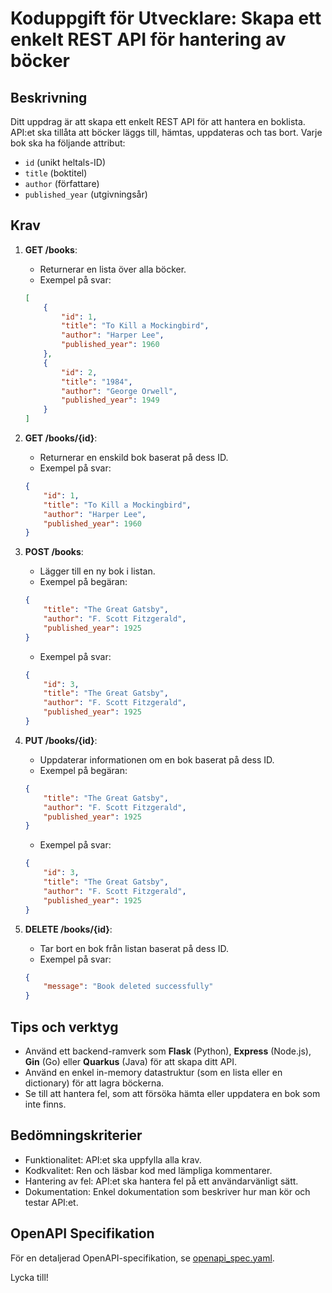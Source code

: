 
# Koduppgift för Utvecklare: Skapa ett enkelt REST API för hantering av böcker

## Beskrivning

Ditt uppdrag är att skapa ett enkelt REST API för att hantera en boklista. API:et ska tillåta att böcker läggs till, hämtas, uppdateras och tas bort. Varje bok ska ha följande attribut:

- `id` (unikt heltals-ID)
- `title` (boktitel)
- `author` (författare)
- `published_year` (utgivningsår)

## Krav

1. **GET /books**:
    - Returnerar en lista över alla böcker.
    - Exempel på svar:
    ```json
    [
        {
            "id": 1,
            "title": "To Kill a Mockingbird",
            "author": "Harper Lee",
            "published_year": 1960
        },
        {
            "id": 2,
            "title": "1984",
            "author": "George Orwell",
            "published_year": 1949
        }
    ]
    ```

2. **GET /books/{id}**:
    - Returnerar en enskild bok baserat på dess ID.
    - Exempel på svar:
    ```json
    {
        "id": 1,
        "title": "To Kill a Mockingbird",
        "author": "Harper Lee",
        "published_year": 1960
    }
    ```

3. **POST /books**:
    - Lägger till en ny bok i listan.
    - Exempel på begäran:
    ```json
    {
        "title": "The Great Gatsby",
        "author": "F. Scott Fitzgerald",
        "published_year": 1925
    }
    ```
    - Exempel på svar:
    ```json
    {
        "id": 3,
        "title": "The Great Gatsby",
        "author": "F. Scott Fitzgerald",
        "published_year": 1925
    }
    ```

4. **PUT /books/{id}**:
    - Uppdaterar informationen om en bok baserat på dess ID.
    - Exempel på begäran:
    ```json
    {
        "title": "The Great Gatsby",
        "author": "F. Scott Fitzgerald",
        "published_year": 1925
    }
    ```
    - Exempel på svar:
    ```json
    {
        "id": 3,
        "title": "The Great Gatsby",
        "author": "F. Scott Fitzgerald",
        "published_year": 1925
    }
    ```

5. **DELETE /books/{id}**:
    - Tar bort en bok från listan baserat på dess ID.
    - Exempel på svar:
    ```json
    {
        "message": "Book deleted successfully"
    }
    ```

## Tips och verktyg

- Använd ett backend-ramverk som **Flask** (Python), **Express** (Node.js), **Gin** (Go) eller **Quarkus** (Java) för att skapa ditt API.
- Använd en enkel in-memory datastruktur (som en lista eller en dictionary) för att lagra böckerna.
- Se till att hantera fel, som att försöka hämta eller uppdatera en bok som inte finns.

## Bedömningskriterier

- Funktionalitet: API:et ska uppfylla alla krav.
- Kodkvalitet: Ren och läsbar kod med lämpliga kommentarer.
- Hantering av fel: API:et ska hantera fel på ett användarvänligt sätt.
- Dokumentation: Enkel dokumentation som beskriver hur man kör och testar API:et.

## OpenAPI Specifikation

För en detaljerad OpenAPI-specifikation, se [openapi_spec.yaml](./openapi_spec.yaml).

Lycka till!
